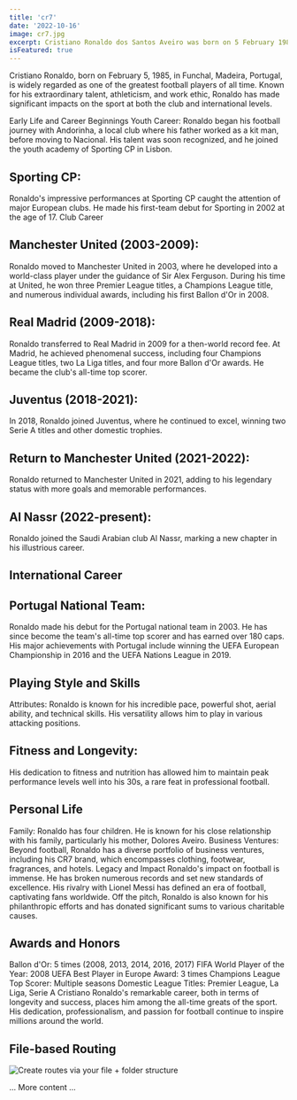 ```yaml
---
title: 'cr7'
date: '2022-10-16'
image: cr7.jpg
excerpt: Cristiano Ronaldo dos Santos Aveiro was born on 5 February 1985.
isFeatured: true
---
```


Cristiano Ronaldo, born on February 5, 1985, in Funchal, Madeira, Portugal, is widely regarded as one of the greatest football players of all time. Known for his extraordinary talent, athleticism, and work ethic, Ronaldo has made significant impacts on the sport at both the club and international levels.

Early Life and Career Beginnings
Youth Career: Ronaldo began his football journey with Andorinha, a local club where his father worked as a kit man, before moving to Nacional. His talent was soon recognized, and he joined the youth academy of Sporting CP in Lisbon.
## Sporting CP: 
Ronaldo's impressive performances at Sporting CP caught the attention of major European clubs. He made his first-team debut for Sporting in 2002 at the age of 17.
Club Career
## Manchester United (2003-2009): 
 Ronaldo moved to Manchester United in 2003, where he developed into a world-class player under the guidance of Sir Alex Ferguson. During his time at United, he won three Premier League titles, a Champions League title, and numerous individual awards, including his first Ballon d'Or in 2008.

## Real Madrid (2009-2018):
 Ronaldo transferred to Real Madrid in 2009 for a then-world record fee. At Madrid, he achieved phenomenal success, including four Champions League titles, two La Liga titles, and four more Ballon d'Or awards. He became the club's all-time top scorer.

## Juventus (2018-2021):
 In 2018, Ronaldo joined Juventus, where he continued to excel, winning two Serie A titles and other domestic trophies.

## Return to Manchester United (2021-2022): 
Ronaldo returned to Manchester United in 2021, adding to his legendary status with more goals and memorable performances.
## Al Nassr (2022-present): 
Ronaldo joined the Saudi Arabian club Al Nassr, marking a new chapter in his illustrious career.

## International Career
## Portugal National Team: 
 Ronaldo made his debut for the Portugal national team in 2003. He has since become the team's all-time top scorer and has earned over 180 caps. His major achievements with Portugal include winning the UEFA European Championship in 2016 and the UEFA Nations League in 2019.

## Playing Style and Skills
Attributes: Ronaldo is known for his incredible pace, powerful shot, aerial ability, and technical skills. His versatility allows him to play in various attacking positions.

## Fitness and Longevity:
 His dedication to fitness and nutrition has allowed him to maintain peak performance levels well into his 30s, a rare feat in professional football.

## Personal Life
Family: Ronaldo has four children. He is known for his close relationship with his family, particularly his mother, Dolores Aveiro.
Business Ventures: Beyond football, Ronaldo has a diverse portfolio of business ventures, including his CR7 brand, which encompasses clothing, footwear, fragrances, and hotels.
Legacy and Impact
Ronaldo's impact on football is immense. He has broken numerous records and set new standards of excellence. His rivalry with Lionel Messi has defined an era of football, captivating fans worldwide. Off the pitch, Ronaldo is also known for his philanthropic efforts and has donated significant sums to various charitable causes.

## Awards and Honors
Ballon d'Or: 5 times (2008, 2013, 2014, 2016, 2017)
FIFA World Player of the Year: 2008
UEFA Best Player in Europe Award: 3 times
Champions League Top Scorer: Multiple seasons
Domestic League Titles: Premier League, La Liga, Serie A
Cristiano Ronaldo's remarkable career, both in terms of longevity and success, places him among the all-time greats of the sport. His dedication, professionalism, and passion for football continue to inspire millions around the world.
## File-based Routing

![Create routes via your file + folder structure](/image/posts/cr7.jpg)

... More content ...